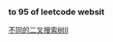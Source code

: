 ### to 95 of leetcode websit

[不同的二叉搜索树II](https://leetcode-cn.com/problems/unique-binary-search-trees-ii/)